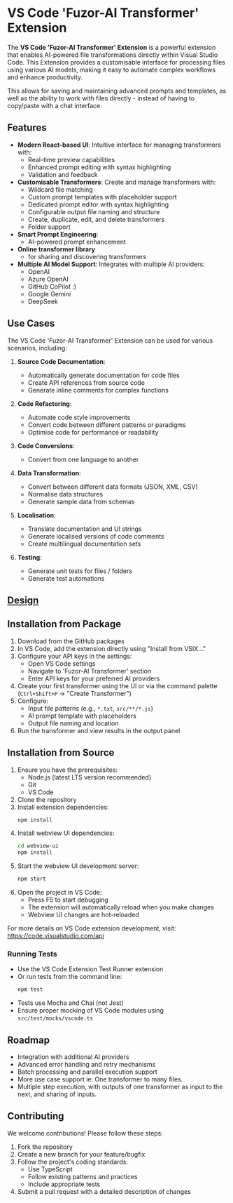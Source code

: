 # VS Code 'Fuzor-AI Transformer' Extension

The **VS Code 'Fuzor-AI Transformer' Extension** is a powerful extension that enables AI-powered file transformations directly within Visual Studio Code. This Extension provides a customisable interface for processing files using various AI models, making it easy to automate complex workflows and enhance productivity.

This allows for saving and maintaining advanced prompts and templates, as well as the ability to work with files directly - instead of having to copy/paste with a chat interface.

## Features

- **Modern React-based UI**: Intuitive interface for managing transformers with:
    - Real-time preview capabilities
    - Enhanced prompt editing with syntax highlighting
    - Validation and feedback
- **Customisable Transformers**: Create and manage transformers with:
    - Wildcard file matching
    - Custom prompt templates with placeholder support
    - Dedicated prompt editor with syntax highlighting    
    - Configurable output file naming and structure
    - Create, duplicate, edit, and delete transformers
    - Folder support
- **Smart Prompt Engineering**:
    - AI-powered prompt enhancement
- **Online transformer library**
    - for sharing and discovering transformers
- **Multiple AI Model Support**: Integrates with multiple AI providers:
    - OpenAI
    - Azure OpenAI
    - GitHub CoPilot :) 
    - Google Gemini
    - DeepSeek    

## Use Cases

The VS Code 'Fuzor-AI Transformer' Extension can be used for various scenarios, including:

1. **Source Code Documentation**:
    - Automatically generate documentation for code files
    - Create API references from source code
    - Generate inline comments for complex functions

2. **Code Refactoring**:
    - Automate code style improvements
    - Convert code between different patterns or paradigms
    - Optimise code for performance or readability

3. **Code Conversions**:
    - Convert from one language to another

4. **Data Transformation**:
    - Convert between different data formats (JSON, XML, CSV)
    - Normalise data structures
    - Generate sample data from schemas

5. **Localisation**:
    - Translate documentation and UI strings
    - Generate localised versions of code comments
    - Create multilingual documentation sets

6. **Testing**:
    - Generate unit tests for files / folders
    - Generate test automations

## [Design](design.md)

## Installation from Package

1. Download from the GitHub packages
2. In VS Code, add the extension directly using "Install from VSIX..."
3. Configure your API keys in the settings:
    - Open VS Code settings
    - Navigate to 'Fuzor-AI Transformer' section
    - Enter API keys for your preferred AI providers
4. Create your first transformer using the UI or via the command palette (`Ctrl+Shift+P` -> "Create Transformer")
5. Configure:
    - Input file patterns (e.g., `*.txt`, `src/**/*.js`)
    - AI prompt template with placeholders
    - Output file naming and location
6. Run the transformer and view results in the output panel

## Installation from Source

1. Ensure you have the prerequisites:
    - Node.js (latest LTS version recommended)
    - Git
    - VS Code
2. Clone the repository
3. Install extension dependencies:
    ```bash
    npm install
    ```
4. Install webview UI dependencies:
    ```bash
    cd webview-ui
    npm install
    ```
5. Start the webview UI development server:
    ```bash
    npm start
    ```
6. Open the project in VS Code:
    - Press F5 to start debugging
    - The extension will automatically reload when you make changes
    - Webview UI changes are hot-reloaded

For more details on VS Code extension development, visit: https://code.visualstudio.com/api

### Running Tests

- Use the VS Code Extension Test Runner extension
- Or run tests from the command line:
    ```bash
    npm test
    ```
- Tests use Mocha and Chai (not Jest)
- Ensure proper mocking of VS Code modules using `src/test/mocks/vscode.ts`

## Roadmap
- Integration with additional AI providers
- Advanced error handling and retry mechanisms
- Batch processing and parallel execution support
- More use case support ie: One transformer to many files.
- Multiple step execution, with outputs of one transformer as input to the next, and sharing of inputs.

## Contributing

We welcome contributions! Please follow these steps:

1. Fork the repository
2. Create a new branch for your feature/bugfix
3. Follow the project's coding standards:
    - Use TypeScript
    - Follow existing patterns and practices
    - Include appropriate tests
4. Submit a pull request with a detailed description of changes

